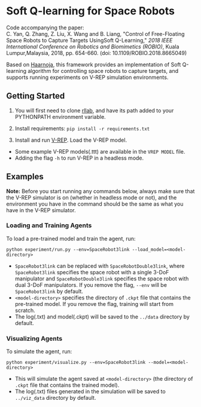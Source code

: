 # Soft Q-learning for Space Robots
 
Code accompanying the paper:  
C. Yan, Q. Zhang, Z. Liu, X. Wang and B. Liang, "Control of Free-Floating Space Robots to Capture Targets UsingSoft Q-Learning," *2018 IEEE International Conference on Robotics and Biomimetics (ROBIO)*, Kuala Lumpur,Malaysia, 2018, pp. 654-660. (doi: 10.1109/ROBIO.2018.8665049)
 
Based on [Haarnoja](https://github.com/haarnoja/softqlearning), this framework provides an implementation of Soft Q-learning algorithm for controlling space robots to capture targets,
and supports running experiments on V-REP simulation environments.
 
## Getting Started

1. You will first need to clone [rllab](https://github.com/rll/rllab), and have its path added to your PYTHONPATH environment variable.

2. Install requirements: `pip install -r requirements.txt`

3. Install and run [V-REP](https://www.coppeliarobotics.com/downloads). Load the V-REP model.

- Some example V-REP models(.ttt) are available in the `VREP MODEL` file.
- Adding the flag `-h` to run V-REP in a headless mode.

## Examples
**Note:** Before you start running any commands below, always make sure that the V-REP simulator is on (whether in headless mode or not), and the environment you have in the command should be the same as what you have in the V-REP simulator.

### Loading and Training Agents
To load a pre-trained model and train the agent, run:
```
python experiment/run.py --env=SpaceRobot3link --load_model=<model-directory>
```
- `SpaceRobot3link` can be replaced with `SpaceRobotDouble3link`, where `SpaceRobot3link` specifies the space robot with a single 3-DoF manipulator and `SpaceRobotDouble3link` specifies the space robot with dual 3-DoF manipulators. If you remove the flag, `--env` will be `SpaceRobot3link` by default.
- `<model-directory>` specifies the directory of `.ckpt` file that contains the pre-trained model. If you remove the flag, training will start from scratch.
- The log(.txt) and model(.ckpt) will be saved to the `../data` directory by default.

### Visualizing Agents
To simulate the agent, run:
```
python experiment/visualize.py --env=SpaceRobot3link --model=<model-directory>
```
- This will simulate the agent saved at `<model-directory>` (the directory of `.ckpt` file that contains the trained model).
- The log(.txt) files generated in the simulation will be saved to `../viz_data` directory by default.
